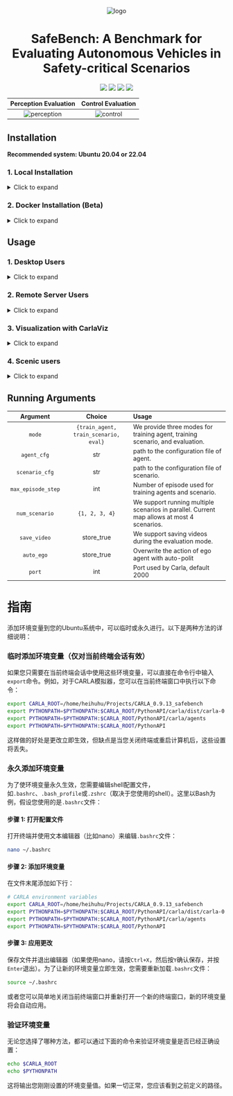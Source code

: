 <!--
 * @Date: 2023-01-25 19:36:50
 * @LastEditTime: 2023-04-12 14:02:50
 * @Description: 
-->

<div align="center">

<img src="https://github.com/trust-ai/SafeBench/blob/main/docs/source/images/logo.png" alt="logo" width="400"/>

<h1>SafeBench: A Benchmark for Evaluating Autonomous Vehicles in Safety-critical Scenarios</h1>

[![](https://img.shields.io/badge/Documentation-online-green)](https://safebench.readthedocs.io)
[![](https://img.shields.io/badge/Website-online-green)](https://safebench.github.io)
[![](https://img.shields.io/badge/Paper-2206.09682-b31b1b.svg)](https://arxiv.org/pdf/2206.09682.pdf)
[![](https://img.shields.io/badge/License-MIT-blue)](#License)
</div>



| Perception Evaluation | Control Evaluation |
| :-------------------: | :----------------: | 
| ![perception](https://github.com/safebench/safebench.github.io/blob/master/videos/perception.gif) | ![control](https://github.com/safebench/safebench.github.io/blob/master/videos/control.gif) | 


## Installation

**Recommended system: Ubuntu 20.04 or 22.04**

### 1. Local Installation

<details>
    <summary> Click to expand </summary>

Step 1: Setup conda environment
```bash
conda create -n safebench python=3.8
conda activate safebench
```

Step 2: Clone this git repo in an appropriate folder
```bash
git clone git@github.com:trust-ai/SafeBench.git
```

Step 3: Enter the repo root folder and install the packages:
```bash
cd SafeBench
pip install -r requirements.txt
pip install -e .
```

Step 4: Download our [CARLA_0.9.13](https://drive.google.com/file/d/139vLRgXP90Zk6Q_du9cRdOLx7GJIw_0v/view?usp=sharing) and extract it to your folder.

Step 5: Run `sudo apt install libomp5` as per this [git issue](https://github.com/carla-simulator/carla/issues/4498).

Step 6: Add the python API of CARLA to the ```PYTHONPATH``` environment variable. You can add the following commands to your `~/.bashrc`:
```bash
export CARLA_ROOT={path/to/your/carla}
export PYTHONPATH=$PYTHONPATH:${CARLA_ROOT}/PythonAPI/carla/dist/carla-0.9.13-py3.8-linux-x86_64.egg
export PYTHONPATH=$PYTHONPATH:${CARLA_ROOT}/PythonAPI/carla/agents
export PYTHONPATH=$PYTHONPATH:${CARLA_ROOT}/PythonAPI/carla
export PYTHONPATH=$PYTHONPATH:${CARLA_ROOT}/PythonAPI
```
</details>

### 2. Docker Installation (Beta)

<details>
    <summary> Click to expand </summary>

We also provide a docker image with CARLA and SafeBench installed. Use the following command to launch a docker container:

```bash
bash docker/run_docker.sh
```

The CARLA simulator is installed at `/home/safebench/carla` and SafeBench is installed at `/home/safebench/SafeBench`.

</details>

## Usage

### 1. Desktop Users

<details>
    <summary> Click to expand </summary>

Enter the CARLA root folder, launch the CARLA server and run our platform with
```bash
# Launch CARLA
./CarlaUE4.sh -prefernvidia -windowed -carla-port=2000

# Launch SafeBench in another terminal
python scripts/run.py --agent_cfg basic.yaml --scenario_cfg standard.yaml --mode eval
```
</details>

### 2. Remote Server Users

<details>
    <summary> Click to expand </summary>

Enter the CARLA root folder, launch the CARLA server with headless mode, and run our platform with
```bash
# Launch CARLA
./CarlaUE4.sh -prefernvidia -RenderOffScreen -carla-port=2000

# Launch SafeBench in another terminal
SDL_VIDEODRIVER="dummy" python scripts/run.py --agent_cfg basic.yaml --scenario_cfg standard.yaml --mode eval
```

(Optional) You can also visualize the pygame window using [TurboVNC](https://sourceforge.net/projects/turbovnc/files/).
First, launch CARLA with headless mode, and run our platform on a virtual display.
```bash
# Launch CARLA
./CarlaUE4.sh -prefernvidia -RenderOffScreen -carla-port=2000

# Run a remote VNC-Xserver. This will create a virtual display "8".
/opt/TurboVNC/bin/vncserver :8 -noxstartup

# Launch SafeBench on the virtual display
DISPLAY=:8 python scripts/run.py --agent_cfg basic.yaml --scenario_cfg standard.yaml --mode eval
```

You can use the TurboVNC client on your local machine to connect to the virtual display.
```bash
# Use the built-in SSH client of TurboVNC Viewer
/opt/TurboVNC/bin/vncviewer -via user@host localhost:n

# Or you can manually forward connections to the remote server by
ssh -L fp:localhost:5900+n user@host
# Open another terminal on local machine
/opt/TurboVNC/bin/vncviewer localhost::fp
```
where `user@host` is your remote server, `fp` is a free TCP port on the local machine, and `n` is the display port specified when you started the VNC server on the remote server ("8" in our example).

</details>

### 3. Visualization with CarlaViz

<details>
    <summary> Click to expand </summary>

![carlaviz](./docs/source/images/carlaviz.png)
CarlaViz is a convenient visualization tool for CARLA developed by a former member [mjxu96](https://github.com/mjxu96) of our team. To use CarlaViz, please open another terminal and follow the intructions:
```bash
# pull docker image from docker hub
docker pull mjxu96/carlaviz:0.9.13

# run docker container of CarlaViz
cd Safebench/scripts
sh start_carlaviz.sh
```
Then, you can open the CarlaViz window at http://localhost:8080. You can also remotely access the CarlaViz window by forwarding the port 8080 to your local machine.
</details>

### 4. Scenic users

<details>
    <summary> Click to expand </summary>

If you want to use scenic to control the surrounding adversarial agents, and use RL to control the ego, then first install scenic as follows:

```bash
# Download Scenic repository
git clone https://github.com/BerkeleyLearnVerify/Scenic.git
cd Scenic
python -m pip install -e .
```

Then you can create a directory in ```safebench/scenario/scenario_data/scenic_data```, e.g., ```Carla_Challenge```, and put your scenic files in that directory (the relative map path defined in scenic file should be ```../maps/*.xodr```).

Next, set the param ```scenic_dir``` in ```safebench/scenario/config/scenic.yaml``` with the directory where you store the scenic files, e.g., ```safebench/scenario/scenario_data/scenic_data/Carla_Challenge```, and our code will automatically load all scenic files in that directory.

For selecting the most adversarial scenes, the param ```sample_num``` within the ```scenic.yaml``` serves to determine the number of scenes sampled for each scenic file and the param ```select_num``` is used to specify the number of the most adversarial scenes to be selected from among the sample_num scenes:

```bash
python scripts/run.py --agent_cfg sac.yaml --scenario_cfg scenic.yaml --num_scenario 1 --mode train_scenario
```

Now you can test the ego with these selected adversarial scenes:

```bash
python scripts/run.py --agent_cfg sac.yaml --scenario_cfg scenic.yaml --num_scenario 1 --mode eval
```

Or if you want to Launch it on the virtual display:

```bash
DISPLAY=:8 python scripts/run.py --agent_cfg sac.yaml --scenario_cfg scenic.yaml --num_scenario 1 --mode train_scenario
DISPLAY=:8 python scripts/run.py --agent_cfg sac.yaml --scenario_cfg scenic.yaml --num_scenario 1 --mode eval
```
</details>

## Running Arguments

| Argument | Choice | Usage |
| :----: | :----: | :---- |
| `mode` | `{train_agent, train_scenario, eval}` | We provide three modes for training agent, training scenario, and evaluation. |
| `agent_cfg`      | str  |  path to the configuration file of agent. |
| `scenario_cfg`   | str  |  path to the configuration file of scenario. |
| `max_episode_step`      | int     | Number of episode used for training agents and scenario. |
| `num_scenario`  | `{1, 2, 3, 4}` | We support running multiple scenarios in parallel. Current map allows at most 4 scenarios. |
| `save_video`    | store_true     |  We support saving videos during the evaluation mode. | 
| `auto_ego`      | store_true     |  Overwrite the action of ego agent with auto-polit |
| `port`      | int     |  Port used by Carla, default 2000 |

# 指南

添加环境变量到您的Ubuntu系统中，可以临时或永久进行。以下是两种方法的详细说明：

### 临时添加环境变量（仅对当前终端会话有效）

如果您只需要在当前终端会话中使用这些环境变量，可以直接在命令行中输入`export`命令。例如，对于CARLA模拟器，您可以在当前终端窗口中执行以下命令：

```bash
export CARLA_ROOT=/home/heihuhu/Projects/CARLA_0.9.13_safebench
export PYTHONPATH=$PYTHONPATH:$CARLA_ROOT/PythonAPI/carla/dist/carla-0.9.13-py3.8-linux-x86_64.egg
export PYTHONPATH=$PYTHONPATH:$CARLA_ROOT/PythonAPI/carla/agents
export PYTHONPATH=$PYTHONPATH:$CARLA_ROOT/PythonAPI
```

这样做的好处是更改立即生效，但缺点是当您关闭终端或重启计算机后，这些设置将丢失。

### 永久添加环境变量

为了使环境变量永久生效，您需要编辑shell配置文件，如`.bashrc`、`.bash_profile`或`.zshrc`（取决于您使用的shell）。这里以Bash为例，假设您使用的是`.bashrc`文件：

#### 步骤 1: 打开配置文件

打开终端并使用文本编辑器（比如nano）来编辑`.bashrc`文件：

```bash
nano ~/.bashrc
```

#### 步骤 2: 添加环境变量

在文件末尾添加如下行：

```bash
# CARLA environment variables
export CARLA_ROOT=/home/heihuhu/Projects/CARLA_0.9.13_safebench
export PYTHONPATH=$PYTHONPATH:$CARLA_ROOT/PythonAPI/carla/dist/carla-0.9.13-py3.8-linux-x86_64.egg
export PYTHONPATH=$PYTHONPATH:$CARLA_ROOT/PythonAPI/carla/agents
export PYTHONPATH=$PYTHONPATH:$CARLA_ROOT/PythonAPI
```

#### 步骤 3: 应用更改

保存文件并退出编辑器（如果使用nano，请按`Ctrl+X`，然后按`Y`确认保存，并按`Enter`退出）。为了让新的环境变量立即生效，您需要重新加载`.bashrc`文件：

```bash
source ~/.bashrc
```

或者您可以简单地关闭当前终端窗口并重新打开一个新的终端窗口，新的环境变量将会自动应用。

### 验证环境变量

无论您选择了哪种方法，都可以通过下面的命令来验证环境变量是否已经正确设置：

```bash
echo $CARLA_ROOT
echo $PYTHONPATH
```

这将输出您刚刚设置的环境变量值。如果一切正常，您应该看到之前定义的路径。
